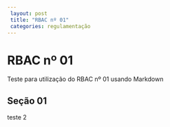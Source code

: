 ```yaml
---
 layout: post
 title: "RBAC nº 01"
 categories: regulamentação
---
```


# RBAC nº 01

Teste para utilização do RBAC nº 01 usando Markdown

## Seção 01 ##

teste 2

